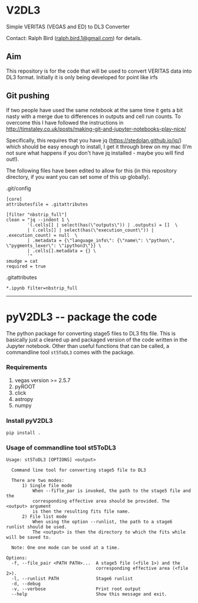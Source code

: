 # V2DL3
Simple VERITAS (VEGAS and ED) to DL3 Converter

Contact: Ralph Bird (ralph.bird.1@gmail.com) for details.

## Aim

This repository is for the code that will be used to convert VERITAS data into DL3 format.  Initially it is only being developed for point like irfs


## Git pushing
If two people have used the same notebook at the same time it gets a bit nasty with a merge due to differences in outputs and cell run counts.  To overcome this I have followed the instructions in http://timstaley.co.uk/posts/making-git-and-jupyter-notebooks-play-nice/

Specifically, this requires that you have jq (https://stedolan.github.io/jq/) which should be easy enough to install, I get it through brew on my mac (I'm not sure what happens if you don't have jq installed - maybe you will find out!).

The following files have been edited to allow for this (in this repository directory, if you want you can set some of this up globally).

.git/config
```
[core]
attributesfile = .gitattributes

[filter "nbstrip_full"]
clean = "jq --indent 1 \
        '(.cells[] | select(has(\"outputs\")) | .outputs) = []  \
        | (.cells[] | select(has(\"execution_count\")) | .execution_count) = null  \
        | .metadata = {\"language_info\": {\"name\": \"python\", \"pygments_lexer\": \"ipython3\"}} \
        | .cells[].metadata = {} \
        '"
smudge = cat
required = true
```

.gitattributes
```
*.ipynb filter=nbstrip_full
```

---
# pyV2DL3 -- package the code

The python package for converting stage5 files to DL3 fits file. This is basically just a cleared up and packaged version of  the code written in the Jupyter notebook. Other than useful functions that can be called, a commandline tool `st5ToDL3` comes with the package.

### Requirements


1. vegas version >= 2.5.7
2. pyROOT
3. click
4. astropy
5. numpy

### Install pyV2DL3

```
pip install .
```

### Usage of commandline tool st5ToDL3

```
Usage: st5ToDL3 [OPTIONS] <output>

  Command line tool for converting stage5 file to DL3

  There are two modes:
      1) Single file mode
          When --fifle_par is invoked, the path to the stage5 file and the
          corresponding effective area should be provided. The <output> argument
          is then the resulting fits file name.
      2) File list mode
          When using the option --runlist, the path to a stage6 runlist should be used.
          The <output> is then the directory to which the fits while will be saved to.

  Note: One one mode can be used at a time.

Options:
  -f, --file_pair <PATH PATH>...  A stage5 file (<file 1>) and the
                                  corresponding effective area (<file 2>).
  -l, --runlist PATH              Stage6 runlist
  -d, --debug
  -v, --verbose                   Print root output
  --help                          Show this message and exit.
```

